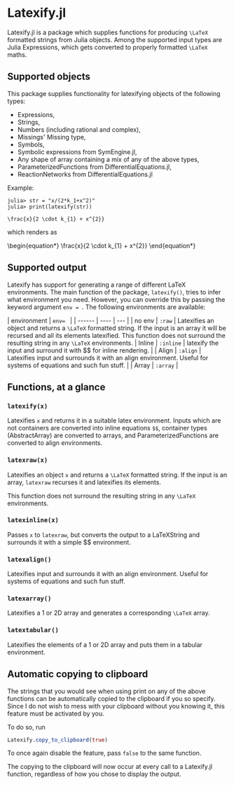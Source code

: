 # Latexify.jl

Latexify.jl is a package which supplies functions for producing ``\LaTeX`` formatted strings from Julia objects. Among the supported input types are Julia Expressions, which gets converted to properly formatted ``\LaTeX`` maths.

## Supported objects
This package supplies functionality for latexifying objects of the following types:

- Expressions,
- Strings,
- Numbers (including rational and complex),
- Missings' Missing type,
- Symbols,
- Symbolic expressions from SymEngine.jl,
- Any shape of array containing a mix of any of the above types,
- ParameterizedFunctions from DifferentialEquations.jl,
- ReactionNetworks from DifferentialEquations.jl


Example:
```julia-repl
julia> str = "x/(2*k_1+x^2)"
julia> print(latexify(str))

\frac{x}{2 \cdot k_{1} + x^{2}}
```

which renders as

\begin{equation\*}
\frac{x}{2 \cdot k_{1} + x^{2}}
\end{equation\*}

## Supported output

Latexify has support for generating a range of different LaTeX environments. The main function of the package, `latexify()`, tries to infer what environment you need. However, you can override this by passing the keyword argument `env = `. The following environments are available:


| environment | `env= ` |
| ------ | ---- | --- |
| no env | `:raw` | Latexifies an object and returns a ``\LaTeX`` formatted string. If the input is an array it will be recursed and all its elements latexified. This function does not surround the resulting string in any ``\LaTeX`` environments.
| Inline | `:inline` | latexify the input and surround it with $$ for inline rendering. |
| Align | `:align` | Latexifies input and surrounds it with an align environment. Useful for systems of equations and such fun stuff. |
| Array | `:array` |


## Functions, at a glance

### `latexify(x)`
Latexifies `x` and returns it in a suitable latex environment.
Inputs which are not containers are converted into inline equations `$$`, container types (AbstractArray) are converted to arrays, and ParameterizedFunctions are converted to align environments.


### `latexraw(x)`
Latexifies an object `x` and returns a ``\LaTeX`` formatted string.
If the input is an array, `latexraw` recurses it and latexifies its elements.

This function does not surround the resulting string in any ``\LaTeX`` environments.

### `latexinline(x)`
Passes `x` to `latexraw`, but converts the output to a LaTeXString and surrounds it with a simple \$\$ environment.

### `latexalign()`
Latexifies input and surrounds it with an align environment. Useful for systems of equations and such fun stuff.

### `latexarray()`
Latexifies a 1 or 2D array and generates a corresponding ``\LaTeX`` array.

### `latextabular()`
Latexifies the elements of a 1 or 2D array and puts them in a tabular environment.


## Automatic copying to clipboard
The strings that you would see when using print on any of the above functions can be automatically copied to the clipboard if you so specify.
Since I do not wish to mess with your clipboard without you knowing it, this feature must be activated by you.

To do so, run

```julia
Latexify.copy_to_clipboard(true)
```

To once again disable the feature, pass `false` to the same function.

The copying to the clipboard will now occur at every call to a Latexify.jl function, regardless of how you chose to display the output.
